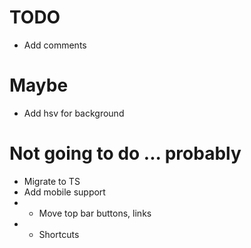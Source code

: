 # TODO

- Add comments

# Maybe

- Add hsv for background

# Not going to do ... probably

- Migrate to TS
- Add mobile support
- - Move top bar buttons, links
- - Shortcuts
